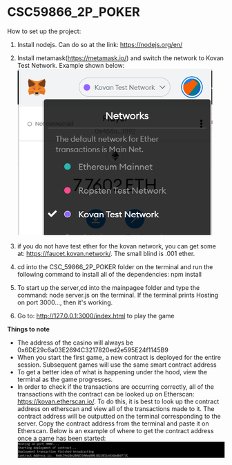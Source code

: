 # CSC59866_2P_POKER
How to set up the project:

1.  Install nodejs. Can do so at the link: https://nodejs.org/en/
2.  Install metamask(https://metamask.io/) and switch the network to Kovan Test Network. Example shown below:
![](https://github.com/FerianiAiden/CSC59866_2P_POKER/blob/main/metamaskKovan.PNG)

3. if you do not have test ether for the kovan network, you can get some at: https://faucet.kovan.network/. The small blind is .001 ether.
4. cd into the CSC_59866_2P_POKER folder on the terminal and run the following command to install all of the dependencies: npm install
5. To start up the server,cd into the mainpagee folder and type the command: node server.js on the terminal. If the terminal prints Hosting on port 3000..., then it's working.
6. Go to: http://127.0.0.1:3000/index.html to play the game

**Things to note**
- The address of the casino will always be 0x6DE29c6a03E2694C3217820ed2e595E24f1145B9
- When you start the first game, a new contract is deployed for the entire session. Subsequent games will use the same smart contract address
- To get a better idea of what is happening under the hood, view the terminal as the game progresses.
- In order to check if the transactions are occurring correctly, all of the transactions with the contract can be looked up on Etherscan: https://kovan.etherscan.io/. To do this, it is best to look up the contract address on etherscan and view all of the transactions made to it. The contract address will be outputted on the terminal corresponding to the server. Copy the contract address from the terminal and paste it on Etherscan. Below is an example of where to get the contract address once a game has been started:
![](https://github.com/FerianiAiden/CSC59866_2P_POKER/blob/main/contractAddress.PNG)

